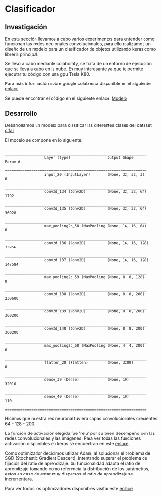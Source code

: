 # Clasificador

Investigación
--------

En esta sección llevamos a cabo varios experimentos para entender como funcionan las redes neuronales convolucionales, para ello realizamos un diseño de un modelo para un clasificador de objetos utilizando keras como libreria principal.

Se llevo a cabo mediante colaboraty, se trata de un entorno de ejecución que se lleva a cabo en la nube. 
Es muy interesante ya que te permite ejecutar tu código con una gpu Tesla K80.

Para más información sobre google colab esta disponible en el siguiente [enlace](https://colab.research.google.com/notebooks/welcome.ipynb)

Se puede encontrar el código en el siguiente enlace: [Modelo](https://drive.google.com/open?id=1OcOGwLL2juSK3s4SVTmZ1DYQ-a6yyHh7)

Desarrollo
--------

Desarrollamos un modelo para clasificar las diferentes clases del dataset [cifar](https://www.cs.toronto.edu/~kriz/cifar.html)

El modelo se compone en lo siguiente:

```plain
                  _________________________________________________________________
                  Layer (type)                 Output Shape              Param #   
                  =================================================================
                  input_20 (InputLayer)        (None, 32, 32, 3)         0         
                  _________________________________________________________________
                  conv2d_134 (Conv2D)          (None, 32, 32, 64)        1792      
                  _________________________________________________________________
                  conv2d_135 (Conv2D)          (None, 32, 32, 64)        36928     
                  _________________________________________________________________
                  max_pooling2d_58 (MaxPooling (None, 16, 16, 64)        0         
                  _________________________________________________________________
                  conv2d_136 (Conv2D)          (None, 16, 16, 128)       73856     
                  _________________________________________________________________
                  conv2d_137 (Conv2D)          (None, 16, 16, 128)       147584    
                  _________________________________________________________________
                  max_pooling2d_59 (MaxPooling (None, 8, 8, 128)         0         
                  _________________________________________________________________
                  conv2d_138 (Conv2D)          (None, 8, 8, 200)         230600    
                  _________________________________________________________________
                  conv2d_139 (Conv2D)          (None, 8, 8, 200)         360200    
                  _________________________________________________________________
                  conv2d_140 (Conv2D)          (None, 8, 8, 200)         360200    
                  _________________________________________________________________
                  max_pooling2d_60 (MaxPooling (None, 4, 4, 200)         0         
                  _________________________________________________________________
                  flatten_20 (Flatten)         (None, 3200)              0         
                  _________________________________________________________________
                  dense_39 (Dense)             (None, 10)                32010     
                  _________________________________________________________________
                  dense_40 (Dense)             (None, 10)                110       
                  =================================================================

```

Hicimos que nuestra red neuronal tuviera capas convolucionales crecientes 64 - 128 - 200.

La función de activación elegida fue 'relu' por su buen desempeño con las redes convolucionales y las imágenes.
Para ver todas las funciones activación disponibles en keras se encuentran en este [enlace](https://keras.io/activations/)

Como optimizador decidimos utilizar Adam, al solucionar el problema de SGD (Stochastic Gradient Descent), intentando superar el problema de fijación del ratio de aprendizaje. Su funcionalidad adapta el ratio de aprendizaje tomando como referencia la distribución de los parámetros, estos en caso de estar muy dispersos el ratio de aprendizaje se incrementara.

Para ver todos los optimizadores disponibles visitar este [enlace](https://keras.io/optimizers/)





